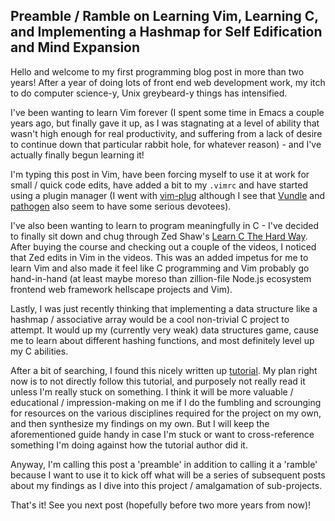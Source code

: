 ## Preamble / Ramble on Learning Vim, Learning C, and Implementing a Hashmap for Self Edification and Mind Expansion

Hello and welcome to my first programming blog post in more than two years! After a year of doing lots of front end web development work, my itch to do computer science-y, Unix greybeard-y things has intensified.

I've been wanting to learn Vim forever (I spent some time in Emacs a couple years ago, but finally gave it up, as I was stagnating at a level of ability that wasn't high enough for real productivity, and suffering from a lack of desire to continue down that particular rabbit hole, for whatever reason) - and I've actually finally begun learning it!

I'm typing this post in Vim, have been forcing myself to use it at work for small / quick code edits, have added a bit to my `.vimrc` and have started using a plugin manager (I went with [vim-plug](https://github.com/junegunn/vim-plug) although I see that [Vundle](https://github.com/VundleVim/Vundle.vim) and [pathogen](https://github.com/tpope/vim-pathogen) also seem to have some serious devotees).

I've also been wanting to learn to program meaningfully in C - I've decided to finally sit down and chug through Zed Shaw's [Learn C The Hard Way](https://learncodethehardway.org/c/). After buying the course and checking out a couple of the videos, I noticed that Zed edits in Vim in the videos. This was an added impetus for me to learn Vim and also made it feel like C programming and Vim probably go hand-in-hand (at least maybe moreso than zillion-file Node.js ecosystem frontend web framework hellscape projects and Vim).

Lastly, I was just recently thinking that implementing a data structure like a hashmap / associative array would be a cool non-trivial C project to attempt. It would up my (currently very weak) data structures game, cause me to learn about different hashing functions, and most definitely level up my C abilities.

After a bit of searching, I found this nicely written up [tutorial](https://github.com/jamesroutley/write-a-hash-table). My plan right now is to not directly follow this tutorial, and purposely not really read it unless I'm really stuck on something. I think it will be more valuable / educational / impression-making on me if I do the fumbling and scrounging for resources on the various disciplines required for the project on my own, and then synthesize my findings on my own. But I will keep the aforementioned guide handy in case I'm stuck or want to cross-reference something I'm doing against how the tutorial author did it.

Anyway, I'm calling this post a 'preamble' in addition to calling it a 'ramble' because I want to use it to kick off what will be a series of subsequent posts about my findings as I dive into this project / amalgamation of sub-projects.

That's it! See you next post (hopefully before two more years from now)!
